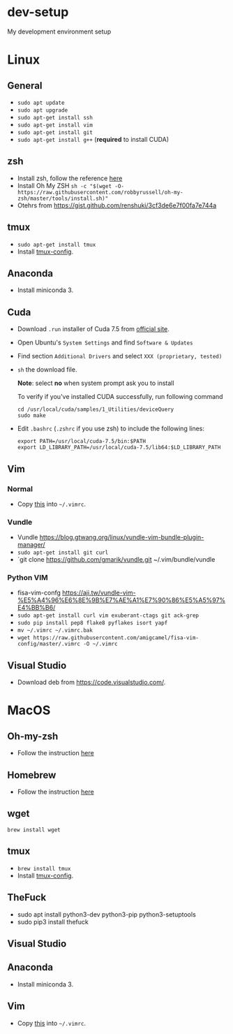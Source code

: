 # dev-setup
My development environment setup

# Linux

## General
- `sudo apt update`
- `sudo apt upgrade`
- `sudo apt-get install ssh`
- `sudo apt-get install vim`
- `sudo apt-get install git`
- `sudo apt-get install g++` (**required** to install CUDA)

## zsh

- Install zsh, follow the reference [here](https://github.com/robbyrussell/oh-my-zsh/wiki/Installing-ZSH)
- Install Oh My ZSH `sh -c "$(wget -O- https://raw.githubusercontent.com/robbyrussell/oh-my-zsh/master/tools/install.sh)"`
- Otehrs from https://gist.github.com/renshuki/3cf3de6e7f00fa7e744a
## tmux

- `sudo apt-get install tmux`
- Install [tmux-config](https://github.com/tony/tmux-config).

## Anaconda
- Install miniconda 3.

## Cuda
- Download `.run` installer of Cuda 7.5 from [official site](https://developer.nvidia.com/cuda-toolkit).
- Open Ubuntu's `System Settings` and find `Software & Updates`
- Find section `Additional Drivers` and select `XXX (proprietary, tested)`
- `sh` the download file.

  **Note**: select **no** when system prompt ask you to install

  To verify if you've installed CUDA successfully, run following command
  ```
  cd /usr/local/cuda/samples/1_Utilities/deviceQuery
  sudo make
  ```
- Edit `.bashrc` (`.zshrc` if you use zsh) to include the following lines:

  ```
  export PATH=/usr/local/cuda-7.5/bin:$PATH
  export LD_LIBRARY_PATH=/usr/local/cuda-7.5/lib64:$LD_LIBRARY_PATH
  ```

## Vim
### Normal
- Copy [this](https://github.com/amix/vimrc/blob/master/vimrcs/basic.vim) into `~/.vimrc`.
### Vundle
- Vundle https://blog.gtwang.org/linux/vundle-vim-bundle-plugin-manager/ 
- `sudo apt-get install git curl`
- `git clone https://github.com/gmarik/vundle.git ~/.vim/bundle/vundle
### Python VIM
- fisa-vim-confg https://aji.tw/vundle-vim-%E5%A4%96%E6%8E%9B%E7%AE%A1%E7%90%86%E5%A5%97%E4%BB%B6/
- `sudo apt-get install curl vim exuberant-ctags git ack-grep`
- `sudo pip install pep8 flake8 pyflakes isort yapf`
- `mv ~/.vimrc ~/.vimrc.bak`
- `wget https://raw.githubusercontent.com/amigcamel/fisa-vim-config/master/.vimrc -O ~/.vimrc`

## Visual Studio
- Download deb from https://code.visualstudio.com/.
# MacOS

## Oh-my-zsh
- Follow the instruction [here](https://ohmyz.sh/)

## Homebrew
- Follow the instruction [here](https://brew.sh/)

## wget
`brew install wget`

## tmux

- `brew install tmux`
- Install [tmux-config](https://github.com/tony/tmux-config).

## TheFuck
- sudo apt install python3-dev python3-pip python3-setuptools
- sudo pip3 install thefuck

## Visual Studio

## Anaconda
- Install miniconda 3.

## Vim
- Copy [this](https://github.com/amix/vimrc/blob/master/vimrcs/basic.vim) into `~/.vimrc`.
